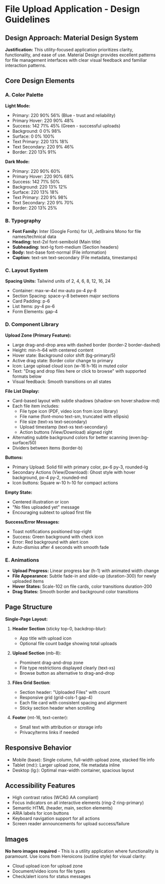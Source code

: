 # File Upload Application - Design Guidelines

## Design Approach: Material Design System
**Justification:** This utility-focused application prioritizes clarity, functionality, and ease of use. Material Design provides excellent patterns for file management interfaces with clear visual feedback and familiar interaction patterns.

## Core Design Elements

### A. Color Palette

**Light Mode:**
- Primary: 220 90% 56% (Blue - trust and reliability)
- Primary Hover: 220 90% 48%
- Success: 142 71% 45% (Green - successful uploads)
- Background: 0 0% 98%
- Surface: 0 0% 100%
- Text Primary: 220 13% 18%
- Text Secondary: 220 9% 46%
- Border: 220 13% 91%

**Dark Mode:**
- Primary: 220 90% 60%
- Primary Hover: 220 90% 68%
- Success: 142 71% 50%
- Background: 220 13% 12%
- Surface: 220 13% 18%
- Text Primary: 220 9% 98%
- Text Secondary: 220 9% 70%
- Border: 220 13% 25%

### B. Typography
- **Font Family:** Inter (Google Fonts) for UI, JetBrains Mono for file names/technical data
- **Heading:** text-2xl font-semibold (Main title)
- **Subheading:** text-lg font-medium (Section headers)
- **Body:** text-base font-normal (File information)
- **Caption:** text-sm text-secondary (File metadata, timestamps)

### C. Layout System
**Spacing Units:** Tailwind units of 2, 4, 6, 8, 12, 16, 24
- Container: max-w-4xl mx-auto px-4 py-8
- Section Spacing: space-y-8 between major sections
- Card Padding: p-6
- List Items: py-4 px-6
- Form Elements: gap-4

### D. Component Library

**Upload Zone (Primary Feature):**
- Large drag-and-drop area with dashed border (border-2 border-dashed)
- Height: min-h-64 with centered content
- Hover state: Background color shift (bg-primary/5)
- Active drag state: Border color change to primary
- Icon: Large upload cloud icon (w-16 h-16) in muted color
- Text: "Drag and drop files here or click to browse" with supported formats below
- Visual feedback: Smooth transitions on all states

**File List Display:**
- Card-based layout with subtle shadows (shadow-sm hover:shadow-md)
- Each file item includes:
  - File type icon (PDF, video icon from icon library)
  - File name (font-mono text-sm, truncated with ellipsis)
  - File size (text-xs text-secondary)
  - Upload timestamp (text-xs text-secondary)
  - Action buttons (View/Download) aligned right
- Alternating subtle background colors for better scanning (even:bg-surface/50)
- Dividers between items (border-b)

**Buttons:**
- Primary Upload: Solid fill with primary color, px-6 py-3, rounded-lg
- Secondary Actions (View/Download): Ghost style with hover background, px-4 py-2, rounded-md
- Icon buttons: Square w-10 h-10 for compact actions

**Empty State:**
- Centered illustration or icon
- "No files uploaded yet" message
- Encouraging subtext to upload first file

**Success/Error Messages:**
- Toast notifications positioned top-right
- Success: Green background with check icon
- Error: Red background with alert icon
- Auto-dismiss after 4 seconds with smooth fade

### E. Animations
- **Upload Progress:** Linear progress bar (h-1) with animated width change
- **File Appearance:** Subtle fade-in and slide-up (duration-300) for newly uploaded items
- **Hover States:** Scale-102 on file cards, color transitions duration-200
- **Drag States:** Smooth border and background color transitions

## Page Structure

**Single-Page Layout:**
1. **Header Section** (sticky top-0, backdrop-blur):
   - App title with upload icon
   - Optional file count badge showing total uploads

2. **Upload Section** (mb-8):
   - Prominent drag-and-drop zone
   - File type restrictions displayed clearly (text-xs)
   - Browse button as alternative to drag-and-drop

3. **Files Grid Section**:
   - Section header: "Uploaded Files" with count
   - Responsive grid (grid-cols-1 gap-4)
   - Each file card with consistent spacing and alignment
   - Sticky section header when scrolling

4. **Footer** (mt-16, text-center):
   - Small text with attribution or storage info
   - Privacy/terms links if needed

## Responsive Behavior
- Mobile (base): Single column, full-width upload zone, stacked file info
- Tablet (md:): Larger upload zone, file metadata inline
- Desktop (lg:): Optimal max-width container, spacious layout

## Accessibility Features
- High contrast ratios (WCAG AA compliant)
- Focus indicators on all interactive elements (ring-2 ring-primary)
- Semantic HTML (header, main, section elements)
- ARIA labels for icon buttons
- Keyboard navigation support for all actions
- Screen reader announcements for upload success/failure

## Images
**No hero images required** - This is a utility application where functionality is paramount. Use icons from Heroicons (outline style) for visual clarity:
- Cloud upload icon for upload zone
- Document/video icons for file types
- Check/alert icons for status messages
